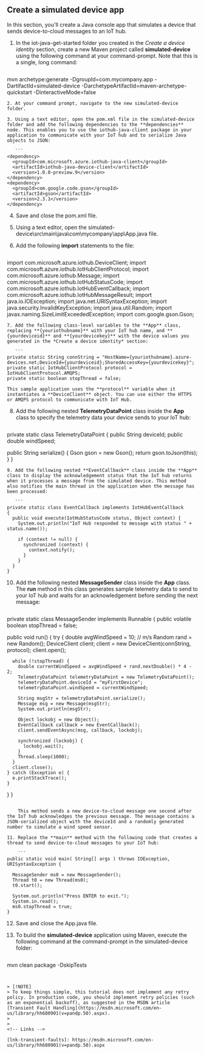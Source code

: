 ## Create a simulated device app
In this section, you'll create a Java console app that simulates a device that sends device-to-cloud messages to an IoT hub.

1. In the iot-java-get-started folder you created in the *Create a device identity* section, create a new Maven project called **simulated-device** using the following command at your command-prompt. Note that this is a single, long command:

    ```
 mvn archetype:generate -DgroupId=com.mycompany.app -DartifactId=simulated-device -DarchetypeArtifactId=maven-archetype-quickstart -DinteractiveMode=false
 ```
2. At your command prompt, navigate to the new simulated-device folder.

3. Using a text editor, open the pom.xml file in the simulated-device folder and add the following dependencies to the **dependencies** node. This enables you to use the iothub-java-client package in your application to communicate with your IoT hub and to serialize Java objects to JSON:

    ```
 <dependency>
   <groupId>com.microsoft.azure.iothub-java-client</groupId>
   <artifactId>iothub-java-device-client</artifactId>
   <version>1.0.0-preview.9</version>
 </dependency>
 <dependency>
   <groupId>com.google.code.gson</groupId>
   <artifactId>gson</artifactId>
   <version>2.3.1</version>
 </dependency>
 ```
4. Save and close the pom.xml file.

5. Using a text editor, open the simulated-device\src\main\java\com\mycompany\app\App.java file.

6. Add the following **import** statements to the file:

    ```
 import com.microsoft.azure.iothub.DeviceClient;
 import com.microsoft.azure.iothub.IotHubClientProtocol;
 import com.microsoft.azure.iothub.Message;
 import com.microsoft.azure.iothub.IotHubStatusCode;
 import com.microsoft.azure.iothub.IotHubEventCallback;
 import com.microsoft.azure.iothub.IotHubMessageResult;
 import java.io.IOException;
 import java.net.URISyntaxException;
 import java.security.InvalidKeyException;
 import java.util.Random;
 import javax.naming.SizeLimitExceededException;
 import com.google.gson.Gson;
 ```
7. Add the following class-level variables to the **App** class, replacing **{youriothubname}** with your IoT hub name, and **{yourdeviceid}** and **{yourdevicekey}** with the device values you generated in the *Create a device identity* section:

    ```
 private static String connString = "HostName={youriothubname}.azure-devices.net;DeviceId={yourdeviceid};SharedAccessKey={yourdevicekey}";
 private static IotHubClientProtocol protocol = IotHubClientProtocol.AMQPS;
 private static boolean stopThread = false;
 ```

    This sample application uses the **protocol** variable when it instantiates a **DeviceClient** object. You can use either the HTTPS or AMQPS protocol to communicate with IoT Hub.

8. Add the following nested **TelemetryDataPoint** class inside the **App** class to specify the telemetry data your device sends to your IoT hub:

    ```
 private static class TelemetryDataPoint {
   public String deviceId;
   public double windSpeed;

   public String serialize() {
     Gson gson = new Gson();
     return gson.toJson(this);
   }
 }
 ```
9. Add the following nested **EventCallback** class inside the **App** class to display the acknowledgement status that the IoT hub returns when it processes a message from the simulated device. This method also notifies the main thread in the application when the message has been processed:

    ```
 private static class EventCallback implements IotHubEventCallback
 {
   public void execute(IotHubStatusCode status, Object context) {
     System.out.println("IoT Hub responded to message with status " + status.name());

     if (context != null) {
       synchronized (context) {
         context.notify();
       }
     }
   }
 }
 ```
10. Add the following nested **MessageSender** class inside the **App** class. The **run** method in this class generates sample telemetry data to send to your IoT hub and waits for an acknowledgement before sending the next message:

    ```
private static class MessageSender implements Runnable {
  public volatile boolean stopThread = false;

  public void run()  {
    try {
      double avgWindSpeed = 10; // m/s
      Random rand = new Random();
      DeviceClient client;
      client = new DeviceClient(connString, protocol);
      client.open();

      while (!stopThread) {
        double currentWindSpeed = avgWindSpeed + rand.nextDouble() * 4 - 2;
        TelemetryDataPoint telemetryDataPoint = new TelemetryDataPoint();
        telemetryDataPoint.deviceId = "myFirstDevice";
        telemetryDataPoint.windSpeed = currentWindSpeed;

        String msgStr = telemetryDataPoint.serialize();
        Message msg = new Message(msgStr);
        System.out.println(msgStr);

        Object lockobj = new Object();
        EventCallback callback = new EventCallback();
        client.sendEventAsync(msg, callback, lockobj);

        synchronized (lockobj) {
          lockobj.wait();
        }
        Thread.sleep(1000);
      }
      client.close();
    } catch (Exception e) {
      e.printStackTrace();
    }
  }
}
```

    This method sends a new device-to-cloud message one second after the IoT hub acknowledges the previous message. The message contains a JSON-serialized object with the deviceId and a randomly generated number to simulate a wind speed sensor.

11. Replace the **main** method with the following code that creates a thread to send device-to-cloud messages to your IoT hub:

    ```
public static void main( String[] args ) throws IOException, URISyntaxException {

  MessageSender ms0 = new MessageSender();
  Thread t0 = new Thread(ms0);
  t0.start(); 

  System.out.println("Press ENTER to exit.");
  System.in.read();
  ms0.stopThread = true;
}
```
12. Save and close the App.java file.

13. To build the **simulated-device** application using Maven, execute the following command at the command-prompt in the simulated-device folder:

    ```
mvn clean package -DskipTests
```


> [!NOTE]
> To keep things simple, this tutorial does not implement any retry policy. In production code, you should implement retry policies (such as an exponential backoff), as suggested in the MSDN article [Transient Fault Handling](https://msdn.microsoft.com/en-us/library/hh680901(v=pandp.50).aspx).
> 
> 
<!-- Links -->

[lnk-transient-faults]: https://msdn.microsoft.com/en-us/library/hh680901(v=pandp.50).aspx
